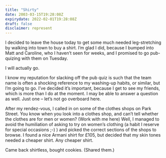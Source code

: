 ```yaml
---
title: "Shirty"
date: 2003-03-15T19:28:08Z
expirydate: 2022-02-01T19:28:08Z
draft: false
disclaimer: represent
---
```


I decided to leave the house today to get some much needed leg-stretching by walking into town to buy a shirt. I&#8217;m glad I did, because I bumped into Matt and Caroline, who I haven&#8217;t seen for weeks, and I promised to go pub-quizing with them on Tuesday.<!--more-->

I will actually go.

I know my reputation for slacking off the pub quiz is such that the team name is often a shocking reference to my washing-up habits, or similar, but I&#8217;m going to go. I&#8217;ve decided it&#8217;s important, because I get to see my friends, which is more than I do at the moment. I may be able to answer a question as well. Just one &#8211; let&#8217;s not go overboard here.

After my rendez-vous, I called in on some of the clothes shops on Park Street. You know when you look into a clothes shop, and can&#8217;t tell whether the clothes are for men or women? (Work with me here) Well, I managed to avoid the humiliation of asking to try on women&#8217;s clothing (a habit I reserve for special occasions ;-) ) and picked the correct sections of the shops to browse. I found a nice Armani shirt for &#163;105, but decided that my skin tones needed a cheaper shirt. Any cheaper shirt.

Came back shirtless, bought cookies. (Shared them.)
